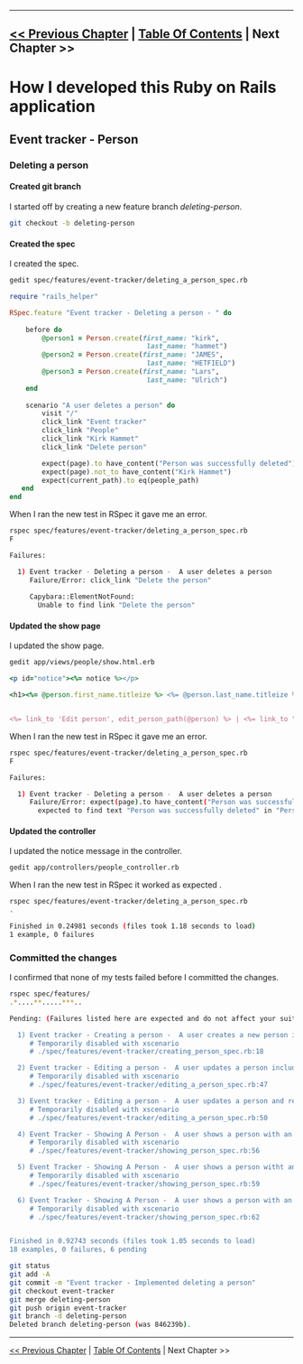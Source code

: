 ----------
[<< Previous Chapter](../section_3_event_tracker_person/3_4_editing_a_person.md) | [Table Of Contents](../how_i_developed_this_rails_application.md) | Next Chapter >>
----------


# How I developed this Ruby on Rails application #


## Event tracker - Person ##


### Deleting a person ###


#### Created git branch ####
I started off by creating a new feature branch *deleting-person*. 
```bash
git checkout -b deleting-person
```

#### Created the spec ####
I created the spec.
```bash
gedit spec/features/event-tracker/deleting_a_person_spec.rb
```

```ruby
require "rails_helper"

RSpec.feature "Event tracker - Deleting a person - " do
    
    before do
        @person1 = Person.create(first_name: "kirk",
                                  last_name: "hammet") 
        @person2 = Person.create(first_name: "JAMES",
                                  last_name: "HETFIELD") 
        @person3 = Person.create(first_name: "Lars",
                                  last_name: "Ulrich") 
    end
    
    scenario "A user deletes a person" do
        visit "/"
        click_link "Event tracker"
        click_link "People"
        click_link "Kirk Hammet"
        click_link "Delete person"

        expect(page).to have_content("Person was successfully deleted")
        expect(page).not_to have_content("Kirk Hammet")
        expect(current_path).to eq(people_path) 
   end
end
```

When I ran the new test in RSpec it gave me an error.
```bash
rspec spec/features/event-tracker/deleting_a_person_spec.rb 
F

Failures:

  1) Event tracker - Deleting a person -  A user deletes a person
     Failure/Error: click_link "Delete the person"
     
     Capybara::ElementNotFound:
       Unable to find link "Delete the person"
```


#### Updated the show page ####
I updated the show page.
```bash
gedit app/views/people/show.html.erb
```

```ruby
<p id="notice"><%= notice %></p>

<h1><%= @person.first_name.titleize %> <%= @person.last_name.titleize %> </h1>


<%= link_to 'Edit person', edit_person_path(@person) %> | <%= link_to "Delete person", person_path(@person), method: :delete, data: { confirm: "Are you sure you want to delete the person?" } %> | <%= link_to 'Back', people_path %> | <%= link_to "Home", root_path %>
```

When I ran the new test in RSpec it gave me an error.
```bash
rspec spec/features/event-tracker/deleting_a_person_spec.rb 
F

Failures:

  1) Event tracker - Deleting a person -  A user deletes a person
     Failure/Error: expect(page).to have_content("Person was successfully deleted")
       expected to find text "Person was successfully deleted" in "Person was successfully destroyed.\nListing people\nJames Hetfield\nLars Ulrich\nNew person | Event tracker | Home"
```


#### Updated the controller ####
I updated the notice message in the controller.
```bash
gedit app/controllers/people_controller.rb
```

When I ran the new test in RSpec it worked as expected .
```bash
rspec spec/features/event-tracker/deleting_a_person_spec.rb 
.

Finished in 0.24981 seconds (files took 1.18 seconds to load)
1 example, 0 failures
```

### Committed the changes ###
I confirmed that none of my tests failed before I committed the changes.
```bash
rspec spec/features/
.*....**.....***..

Pending: (Failures listed here are expected and do not affect your suite's status)

  1) Event tracker - Creating a person -  A user creates a new person including uploading an image
     # Temporarily disabled with xscenario
     # ./spec/features/event-tracker/creating_person_spec.rb:18

  2) Event tracker - Editing a person -  A user updates a person including uploading a new image
     # Temporarily disabled with xscenario
     # ./spec/features/event-tracker/editing_a_person_spec.rb:47

  3) Event tracker - Editing a person -  A user updates a person and removes the uploaded image
     # Temporarily disabled with xscenario
     # ./spec/features/event-tracker/editing_a_person_spec.rb:50

  4) Event Tracker - Showing A Person -  A user shows a person with an uploaded image - Name entered in lowercase letters
     # Temporarily disabled with xscenario
     # ./spec/features/event-tracker/showing_person_spec.rb:56

  5) Event Tracker - Showing A Person -  A user shows a person witht an uploaded image - Name entered in uppercase letters
     # Temporarily disabled with xscenario
     # ./spec/features/event-tracker/showing_person_spec.rb:59

  6) Event Tracker - Showing A Person -  A user shows a person with an uploaded image - Name entered in capitalized letters
     # Temporarily disabled with xscenario
     # ./spec/features/event-tracker/showing_person_spec.rb:62


Finished in 0.92743 seconds (files took 1.05 seconds to load)
18 examples, 0 failures, 6 pending
```

```bash
git status
git add -A
git commit -m "Event tracker - Implemented deleting a person"
git checkout event-tracker
git merge deleting-person 
git push origin event-tracker
git branch -d deleting-person
Deleted branch deleting-person (was 846239b).
```

----------
[<< Previous Chapter](../section_3_event_tracker_person/3_4_editing_a_person.md) | [Table Of Contents](../how_i_developed_this_rails_application.md) | Next Chapter >>
